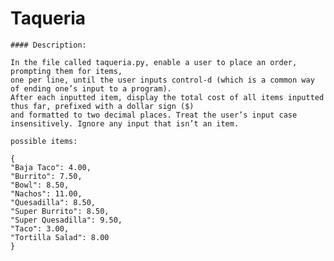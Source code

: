 
# Taqueria

    #### Description:

    In the file called taqueria.py, enable a user to place an order, prompting them for items, 
    one per line, until the user inputs control-d (which is a common way of ending one’s input to a program). 
    After each inputted item, display the total cost of all items inputted thus far, prefixed with a dollar sign ($) 
    and formatted to two decimal places. Treat the user’s input case insensitively. Ignore any input that isn’t an item.

    possible items:

    {
    "Baja Taco": 4.00,
    "Burrito": 7.50,
    "Bowl": 8.50,
    "Nachos": 11.00,
    "Quesadilla": 8.50,
    "Super Burrito": 8.50,
    "Super Quesadilla": 9.50,
    "Taco": 3.00,
    "Tortilla Salad": 8.00
    }